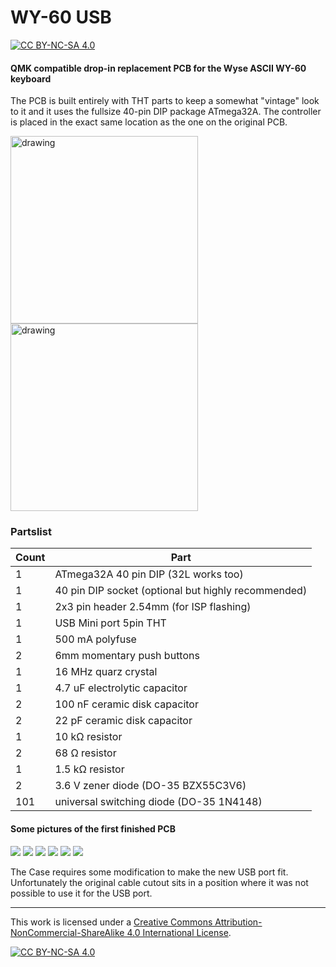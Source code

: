 # WY-60 USB

[![CC BY-NC-SA 4.0][cc-by-nc-sa-shield]][cc-by-nc-sa]

#### QMK compatible drop-in replacement PCB for the Wyse ASCII WY-60 keyboard
The PCB is built entirely with THT parts to keep a somewhat "vintage" look to it and it uses the fullsize 40-pin DIP package ATmega32A.
The controller is placed in the exact same location as the one on the original PCB.

<img src="https://files.elmo.space/kicad_images/wy60_usb-Front.png" alt="drawing" height="300"/>
<img src="https://files.elmo.space/kicad_images/wy60_usb-Back.png" alt="drawing" height="300"/>

### Partslist
 |Count|Part|
 |-|-|
 |1|ATmega32A 40 pin DIP (32L works too)|
 |1|40 pin DIP socket (optional but highly recommended)|
 |1|2x3 pin header 2.54mm (for ISP flashing)|
 |1|USB Mini port 5pin THT|
 |1|500 mA polyfuse|
 |2|6mm momentary push buttons|
 |1|16 MHz quarz crystal|
 |1|4.7 uF electrolytic capacitor|
 |2|100 nF ceramic disk capacitor|
 |2|22 pF ceramic disk capacitor|
 |1|10 kΩ resistor|
 |2|68 Ω resistor|
 |1|1.5 kΩ resistor|
 |2|3.6 V zener diode (DO-35 BZX55C3V6)|
 |101|universal switching diode (DO-35 1N4148)|


#### Some pictures of the first finished PCB
[![](https://i.imgur.com/SexuyVJm.jpg)](https://i.imgur.com/SexuyVJ.jpg) [![](https://i.imgur.com/DevIs6em.jpg)](https://i.imgur.com/DevIs6e.jpg)
[![](https://i.imgur.com/V66OB8am.jpg)](https://i.imgur.com/V66OB8a.jpg) [![](https://i.imgur.com/2M1VHWPm.jpg)](https://i.imgur.com/2M1VHWP.jpg)
[![](https://i.imgur.com/meGhRlam.jpg)](https://i.imgur.com/meGhRla.jpg) [![](https://i.imgur.com/xnp9PsBm.jpg)](https://i.imgur.com/xnp9PsB.jpg)

The Case requires some modification to make the new USB port fit. 
Unfortunately the original cable cutout sits in a position where it was not possible to use it for the USB port.

---
This work is licensed under a
[Creative Commons Attribution-NonCommercial-ShareAlike 4.0 International License][cc-by-nc-sa].

[![CC BY-NC-SA 4.0][cc-by-nc-sa-image]][cc-by-nc-sa]

[cc-by-nc-sa]: http://creativecommons.org/licenses/by-nc-sa/4.0/
[cc-by-nc-sa-image]: https://licensebuttons.net/l/by-nc-sa/4.0/88x31.png
[cc-by-nc-sa-shield]: https://img.shields.io/badge/License-CC%20BY--NC--SA%204.0-lightgrey.svg
